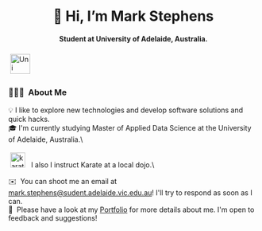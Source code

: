 <h1 align="center"> 👋 Hi, I’m Mark Stephens</h1>
<h4 align="center">Student at University of Adelaide, Australia.</h4>
<img title="Uni" alt="Uni" src="https://user-images.githubusercontent.com/90998903/229693112-909d3fd9-6279-4e2e-8c39-a2fc10988f0d.png" width="40" height="40" style="vertical-align:down; margin:4px"/> 

### 👨🏻‍💻 &nbsp;About Me

💡 I like to explore new technologies and develop software solutions and quick hacks.\
🎓 I'm currently studying Master of Applied Data Science at the University of Adelaide, Australia.\

<p align="left">
	<img title="karate" alt="karate" src="https://user-images.githubusercontent.com/90998903/229693125-e6bc23cf-9f2a-4a39-b4f3-51b448e690f2.png" width="30" height="30" style="vertical-align:down; margin:4px"/> 
	&nbsp;I also I instruct Karate at a local dojo.\
</p> 

✉️ &nbsp;You can shoot me an email at mark.stephens@sudent.adelaide.vic.edu.au! I'll try to respond as soon as I can.\
📄 &nbsp;Please have a look at my [Portfolio](https://sites.google.com/view/markstephens-datascience/data-science-projects) for more details about me. I'm open to feedback and suggestions!
<!---
MarkStephens060482/MarkStephens060482 is a ✨ special ✨ repository because its `README.md` (this file) appears on your GitHub profile.
You can click the Preview link to take a look at your changes.
--->


